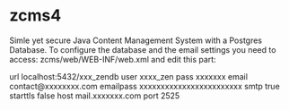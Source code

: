 # zcms4
Simle yet secure Java Content Management System with a Postgres Database.
To configure the database and the email settings you need to access:
zcms/web/WEB-INF/web.xml and edit this part:

 <context-param>
    <param-name>url</param-name>
    <param-value>localhost:5432/xxx_zendb</param-value>
  </context-param>
  <context-param>
    <param-name>user</param-name>
    <param-value>xxxx_zen</param-value>
  </context-param>
  <context-param>
    <param-name>pass</param-name>
    <param-value>xxxxxxx</param-value>
  </context-param>
  <context-param>
    <param-name>email</param-name>
    <param-value>contact@xxxxxxxx.com</param-value>
  </context-param>
  <context-param>
    <param-name>emailpass</param-name>
    <param-value>xxxxxxxxxxxxxxxxxxxxxxxx</param-value>
  </context-param>
  <context-param>
    <param-name>smtp</param-name>
    <param-value>true</param-value>
  </context-param>
  <context-param>
    <param-name>starttls</param-name>
    <param-value>false</param-value>
  </context-param>
  <context-param>
    <param-name>host</param-name>
    <param-value>mail.xxxxxxx.com</param-value>
  </context-param>
  <context-param>
    <param-name>port</param-name>
    <param-value>2525</param-value>
  </context-param>